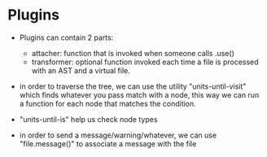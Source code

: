 # Plugins

- Plugins can contain 2 parts:

    - attacher: function that is invoked when someone calls .use()
    - transformer: optional function invoked each time a file is processed with an AST and a virtual file.

- in order to traverse the tree, we can use the utility "units-until-visit" which finds whatever you pass match with a node, this way we can run a function for each node that matches the condition.
- "units-until-is" help us check node types
- in order to send a message/warning/whatever, we can use "file.message()" to associate a message with the file